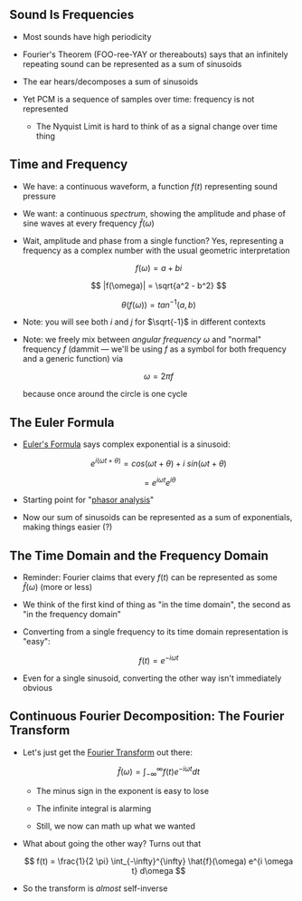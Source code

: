 ## Sound Is Frequencies

* Most sounds have high periodicity

* Fourier's Theorem (FOO-ree-YAY or thereabouts) says that
  an infinitely repeating sound can be represented as a sum
  of sinusoids

* The ear hears/decomposes a sum of sinusoids

* Yet PCM is a sequence of samples over time: frequency is
  not represented

    * The Nyquist Limit is hard to think of as a signal change
      over time thing

## Time and Frequency

* We have: a continuous waveform, a function $f(t)$
  representing sound pressure

* We want: a continuous *spectrum*, showing the amplitude
  and phase of sine waves at every frequency $\hat{f}(\omega)$

* Wait, amplitude and phase from a single function? Yes,
  representing a frequency as a complex number with the usual
  geometric interpretation

  $$ f(\omega) = a + b i $$

  $$ |f(\omega)| = \sqrt{a^2 - b^2} $$

  $$ \theta(f(\omega)) = tan^{-1}(a, b) $$

* Note: you will see both *i* and *j* for $\sqrt{-1}$ in
  different contexts

* Note: we freely mix between *angular frequency*
  $\omega$ and "normal" frequency *f* (dammit — we'll be
  using *f* as a symbol for both frequency and a generic
  function) via

  $$ \omega = 2 \pi f $$

  because once around the circle is one cycle

## The Euler Formula

* [Euler's Formula](https://en.wikipedia.org/wiki/Euler%27s_formula) says complex exponential is a sinusoid:

  $$ e^{i (\omega t + \theta)} = cos(\omega t + \theta) + i~sin(\omega t + \theta) $$

  $$ = e^{i \omega t} e^{i \theta} $$

* Starting point for "[phasor analysis](https://en.wikibooks.org/wiki/Electronics/Phasors)"

* Now our sum of sinusoids can be represented as a sum of
  exponentials, making things easier (?)

## The Time Domain and the Frequency Domain

* Reminder: Fourier claims that every $f(t)$ can be
  represented as some $\hat{f}(\omega)$ (more or less)

* We think of the first kind of thing as "in the time
  domain", the second as "in the frequency domain"

* Converting from a single frequency to its time domain
  representation is "easy":

  $$ f(t) = e^{-i \omega t} $$

* Even for a single sinusoid, converting the other way isn't
  immediately obvious

## Continuous Fourier Decomposition: The Fourier Transform

* Let's just get the [Fourier Transform](https://en.wikipedia.org/wiki/Fourier_transform) out there:

  $$ \hat{f}(\omega) = \int_{-\infty}^{\infty} f(t) e^{-i \omega t} dt $$

    * The minus sign in the exponent is easy to lose

    * The infinite integral is alarming

    * Still, we now can math up what we wanted

* What about going the other way? Turns out that

  $$ f(t) = \frac{1}{2 \pi} \int_{-\infty}^{\infty} \hat{f}(\omega) e^{i \omega t} d\omega $$

* So the transform is *almost* self-inverse
